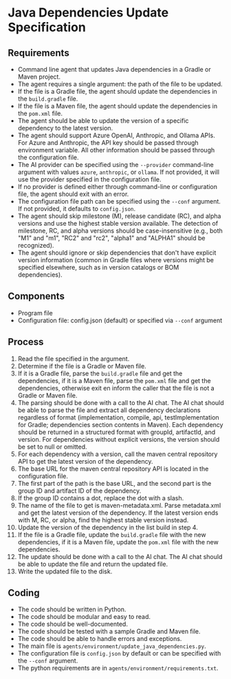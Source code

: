 # Java Dependencies Update Specification

## Requirements
- Command line agent that updates Java dependencies in a Gradle or Maven project.
- The agent requires a single argument: the path of the file to be updated.
- If the file is a Gradle file, the agent should update the dependencies in the `build.gradle` file.
- If the file is a Maven file, the agent should update the dependencies in the `pom.xml` file.
- The agent should be able to update the version of a specific dependency to the latest version.
- The agent should support Azure OpenAI, Anthropic, and Ollama APIs. For Azure and Anthropic, the API key should be passed through environment variable. All other information should be passed through the configuration file.
- The AI provider can be specified using the `--provider` command-line argument with values `azure`, `anthropic`, or `ollama`. If not provided, it will use the provider specified in the configuration file.
- If no provider is defined either through command-line or configuration file, the agent should exit with an error.
- The configuration file path can be specified using the `--conf` argument. If not provided, it defaults to `config.json`.
- The agent should skip milestone (M), release candidate (RC), and alpha versions and use the highest stable version available. The detection of milestone, RC, and alpha versions should be case-insensitive (e.g., both "M1" and "m1", "RC2" and "rc2", "alpha1" and "ALPHA1" should be recognized).
- The agent should ignore or skip dependencies that don't have explicit version information (common in Gradle files where versions might be specified elsewhere, such as in version catalogs or BOM dependencies).

## Components
- Program file
- Configuration file: config.json (default) or specified via `--conf` argument

## Process
1. Read the file specified in the argument.
2. Determine if the file is a Gradle or Maven file.
3. If it is a Gradle file, parse the `build.gradle` file and get the dependencies, if it is a Maven file, parse the `pom.xml` file and get the dependencies, otherwise exit en inform the caller that the file is not a Gradle or Maven file.
4. The parsing should be done with a call to the AI chat. The AI chat should be able to parse the file and extract all dependency declarations regardless of format (implementation, compile, api, testImplementation for Gradle; dependencies section contents in Maven). Each dependency should be returned in a structured format with groupId, artifactId, and version. For dependencies without explicit versions, the version should be set to null or omitted.
5. For each dependency with a version, call the maven central repository API to get the latest version of the dependency.
6. The base URL for the maven central repository API is located in the configuration file.
7. The first part of the path is the base URL, and the second part is the group ID and artifact ID of the dependency.
8. If the group ID contains a dot, replace the dot with a slash.
9. The name of the file to get is maven-metadata.xml. Parse metadata.xml and get the latest version of the dependency. If the latest version ends with M<integer>, RC<integer>, or alpha<integer>, find the highest stable version instead.
10. Update the version of the dependency in the list build in step 4.
11. If the file is a Gradle file, update the `build.gradle` file with the new dependencies, if it is a Maven file, update the `pom.xml` file with the new dependencies.
12. The update should be done with a call to the AI chat. The AI chat should be able to update the file and return the updated file.
13. Write the updated file to the disk.

## Coding
- The code should be written in Python.
- The code should be modular and easy to read.
- The code should be well-documented.
- The code should be tested with a sample Gradle and Maven file.
- The code should be able to handle errors and exceptions.
- The main file is `agents/environment/update_java_dependencies.py`.
- The configuration file is `config.json` by default or can be specified with the `--conf` argument.
- The python requirements are in `agents/environment/requirements.txt`.

